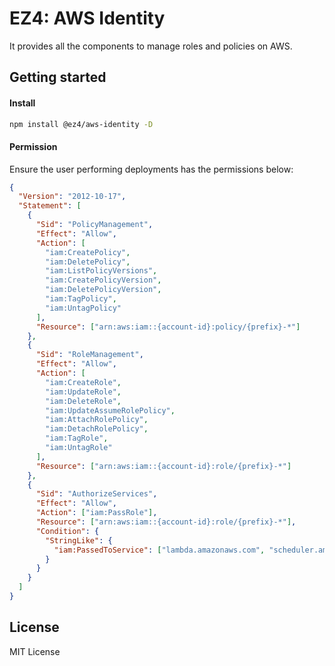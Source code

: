 # EZ4: AWS Identity

It provides all the components to manage roles and policies on AWS.

## Getting started

#### Install

```sh
npm install @ez4/aws-identity -D
```

#### Permission

Ensure the user performing deployments has the permissions below:

```json
{
  "Version": "2012-10-17",
  "Statement": [
    {
      "Sid": "PolicyManagement",
      "Effect": "Allow",
      "Action": [
        "iam:CreatePolicy",
        "iam:DeletePolicy",
        "iam:ListPolicyVersions",
        "iam:CreatePolicyVersion",
        "iam:DeletePolicyVersion",
        "iam:TagPolicy",
        "iam:UntagPolicy"
      ],
      "Resource": ["arn:aws:iam::{account-id}:policy/{prefix}-*"]
    },
    {
      "Sid": "RoleManagement",
      "Effect": "Allow",
      "Action": [
        "iam:CreateRole",
        "iam:UpdateRole",
        "iam:DeleteRole",
        "iam:UpdateAssumeRolePolicy",
        "iam:AttachRolePolicy",
        "iam:DetachRolePolicy",
        "iam:TagRole",
        "iam:UntagRole"
      ],
      "Resource": ["arn:aws:iam::{account-id}:role/{prefix}-*"]
    },
    {
      "Sid": "AuthorizeServices",
      "Effect": "Allow",
      "Action": ["iam:PassRole"],
      "Resource": ["arn:aws:iam::{account-id}:role/{prefix}-*"],
      "Condition": {
        "StringLike": {
          "iam:PassedToService": ["lambda.amazonaws.com", "scheduler.amazonaws.com"]
        }
      }
    }
  ]
}
```

## License

MIT License
